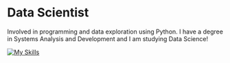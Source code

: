 # Data Scientist

Involved in programming and data exploration using Python. I have a degree in Systems Analysis and Development and I am studying Data Science!

[![My Skills](https://skillicons.dev/icons?i=c,css,html,github,python,java,mysql,postgres,tensorflow )](https://skillicons.dev)
